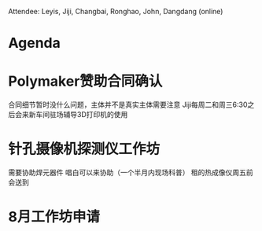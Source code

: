 Attendee: Leyis, Jiji, Changbai, Ronghao, John, Dangdang (online)

# Agenda



# Polymaker赞助合同确认
合同细节暂时没什么问题，主体并不是真实主体需要注意
Jiji每周二和周三6:30之后会来新车间驻场辅导3D打印机的使用

# 针孔摄像机探测仪工作坊
需要协助焊元器件
唱白可以来协助（一个半月内现场科普）
租的热成像仪周五前会送到

# 8月工作坊申请 
